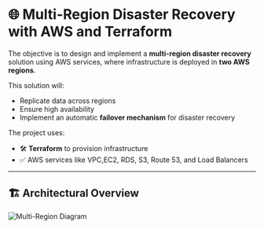 # 🌐 Multi-Region Disaster Recovery with AWS and Terraform

The objective is to design and implement a **multi-region disaster recovery** solution using AWS services, where infrastructure is deployed in **two AWS regions**.

This solution will:
- Replicate data across regions
- Ensure high availability
- Implement an automatic **failover mechanism** for disaster recovery

The project uses:
- 🛠️ **Terraform** to provision infrastructure
- ✅ AWS services like VPC,EC2, RDS, S3, Route 53, and Load Balancers

---

## 🏗️ Architectural Overview
![Multi-Region Diagram](images/disaster_recovery)
